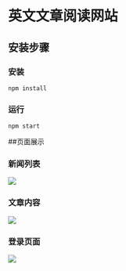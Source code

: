 # 英文文章阅读网站

## 安装步骤

### 安装

```
npm install
```

### 运行 

```
npm start
```


##页面展示

### 新闻列表

![](https://user-gold-cdn.xitu.io/2020/5/14/172119d5c8d0cadf?w=1895&h=919&f=png&s=73241)

### 文章内容

![](https://user-gold-cdn.xitu.io/2020/5/14/172119de783d164d?w=1915&h=869&f=png&s=94758)

### 登录页面

![](https://user-gold-cdn.xitu.io/2020/5/14/172119e3480b4d14?w=1889&h=555&f=png&s=87601)


